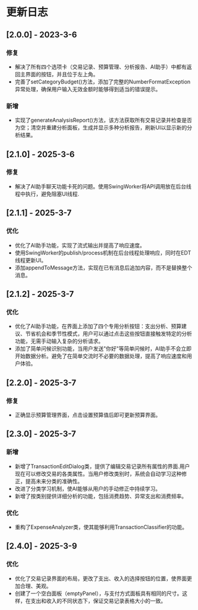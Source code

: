 # 更新日志


## [2.0.0] - 2023-3-6

### 修复

* 解决了所有四个选项卡（交易记录、预算管理、分析报告、AI助手）中都有返回主界面的按钮，并且位于左上角。
* 完善了setCategoryBudget()方法，添加了完整的NumberFormatException异常处理，确保用户输入无效金额时能够得到适当的错误提示。

### 新增
* 实现了generateAnalysisReport()方法，该方法获取所有交易记录并检查是否为空；清空并重建分析面板，生成并显示多种分析报告，刷新UI以显示新的分析结果。



## [2.1.0] - 2025-3-6

### 修复

* 解决了AI助手聊天功能卡死的问题。使用SwingWorker将API调用放在后台线程中执行，避免阻塞UI线程.



## [2.1.1] - 2025-3-7

### 优化

* 优化了AI助手功能，实现了流式输出并提高了响应速度。
* 使用SwingWorker的publish/process机制在后台线程处理响应，同时在EDT线程更新UI。
* 添加appendToMessage方法，实现在已有消息后追加内容，而不是替换整个消息。

## [2.1.2] - 2025-3-7

### 优化

* 优化了AI助手功能，在界面上添加了四个专用分析按钮：支出分析、预算建议、节省机会和季节性模式，用户可以通过点击这些按钮直接触发特定的分析功能，无需手动输入复杂的分析请求。
* 添加了简单问候识别功能，当用户发送"你好"等简单问候时，AI助手不会立即开始数据分析。避免了在简单交流时不必要的数据处理，提高了响应速度和用户体验。


## [2.2.0] - 2025-3-7

### 修复

* 正确显示预算管理界面，点击设置预算值后即可更新预算界面。


## [2.3.0] - 2025-3-7

### 新增

* 新增了TransactionEditDialog类，提供了编辑交易记录所有属性的界面.用户现在可以修改交易的各类属性。当用户修改类别时，系统会自动学习这种修正，提高未来分类的准确性。
* 改进了分类学习机制，使AI能够从用户的手动修正中持续学习。
* 新增了按类别提供详细分析的功能，包括消费趋势、异常支出和消费频率。

### 优化
* 重构了ExpenseAnalyzer类，使其能够利用TransactionClassifier的功能。

## [2.4.0] - 2025-3-9

### 优化
* 优化了交易记录界面的布局，更改了支出、收入的选择按钮的位置，使界面更加合理、美观。
* 创建了一个空白面板（emptyPanel），与支付方式面板具有相同的尺寸。这样，在支出和收入的不同状态下，保证交易记录表格大小的一致。